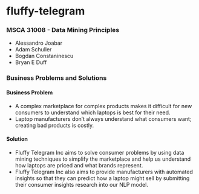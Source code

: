 # fluffy-telegram

### MSCA 31008 - Data Mining Principles
* Alessandro Joabar
* Adam Schuller
* Bogdan Constaninescu
* Bryan E Duff


### Business Problems and Solutions

#### Business Problem
* A complex marketplace for complex products makes it difficult for new consumers to understand which laptops is best for their need.
 
* Laptop manufacturers don’t always understand what consumers want; creating bad products is costly.
 
#### Solution
* Fluffy Telegram Inc aims to solve consumer problems by using data mining techniques to simplify the marketplace and help us understand how laptops are priced and what brands represent.
 
* Fluffy Telegram Inc also aims to provide manufacturers with automated insights so that they can predict how a laptop might sell by submitting their consumer insights research into our NLP model.
 

